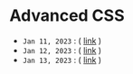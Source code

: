 # Advanced CSS

- `Jan 11, 2023` : ( [link](https://zoom.us/rec/play/TtbFeA9MLtWJkX-VBfFd7l88FV5lQdUXRcxbSprIcIBZrGTvau0tRhiGYGLq_VYpvMTymlpU4r6gZaP_.bLwOh2ZiMLzoH5Vc) )
- `Jan 12, 2023` : ( [link](hhttps://zoom.us/rec/play/GuSMDa6GkildRLfahyhDuewXfDD1GTvVyzOyblG3XUmkXEHEE3U0NhClVHxujjRWSjWcwNF2OJNUZ-I.Qxt-PQnGNKOTHRnv) )
- `Jan 13, 2023` : ( [link](https://zoom.us/rec/play/k6l62SUqWrIAM_-JWUvI2RCmvnjfqtTjEWrnznOXm5VJ235gF0QqX-YpZCaDe3dFnD97MNMDSP3wOMqI.AWSmdaeruFcMM9uU) )